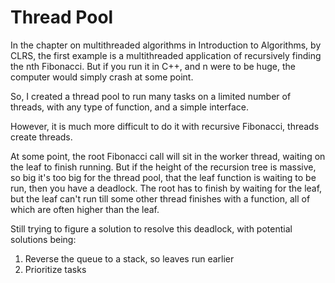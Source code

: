 # Thread Pool

In the chapter on multithreaded algorithms in Introduction to Algorithms, by CLRS, the first example is a multithreaded application of recursively finding the nth Fibonacci. But if you run it in C++, and n were to be huge, the computer would simply crash at some point.

So, I created a thread pool to run many tasks on a limited number of threads, with any type of function, and a simple interface.

However, it is much more difficult to do it with recursive Fibonacci, threads create threads. 

At some point, the root Fibonacci call will sit in the worker thread, waiting on the leaf to finish running. But if the height of the recursion tree is massive, so big it's too big for the thread pool, that the leaf function is waiting to be run, then you have a deadlock. The root has to finish by waiting for the leaf, but the leaf can't run till some other thread finishes with a function, all of which are often higher than the leaf. 

Still trying to figure a solution to resolve this deadlock, with potential solutions being:
1. Reverse the queue to a stack, so leaves run earlier
2. Prioritize tasks